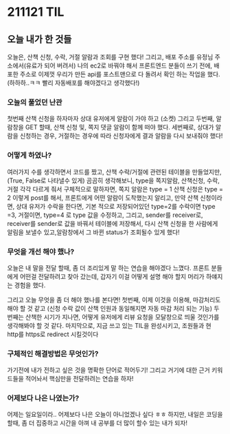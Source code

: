 # 211121 TIL

## 오늘 내가 한 것들
오늘은, 산책 신청, 수락, 거절 알람과 조회를 구현 했다!
그리고, 배포 주소를 유정님 주소에서(유료가 되어 버려서)
나의 ec2로 바꿔야 해서
프론트엔드 분들이 쓰기 전에, 
배포한 주소로 이제껏 우리가 만든 api를 포스트맨으로 다 돌려서 확인 하는 작업을 했다.(하하하..ㅋㅋ 빨리 자동배포를 해야겠다고 생각했다!)

### 오늘의 풀었던 난관
첫번째 산책 신청을 하자마자 상대 유저에게 알람이 가야 하고 (소켓)
그리고 두번째, 알람창을 GET 할때, 산책 신청 및, 쪽지 댓글 알람이 함께 떠야 했다.
세번째로, 상대가 알람을 신청하는 경우, 거절하는 경우에 따라 신청자에게 결과 알람을 다시 보내줘야 했다!

### 어떻게 하였나?
여러가지 수를 생각하면서 코드를 짰고,
산책 수락/거절에 관련된 테이블을 만들었지만,(True, False로 나타낼수 있게)
곰곰히 생각해보니,
type을 쪽지알람, 산책신청, 수락, 거절 각각 다르게 줘서 
구체적으로 말하자면,
쪽지 알람은 type = 1
산책 신청은 type = 2
이렇게 post를 해서, 프론트에게 어떤 알람이 도착했는지 알리고,
만약 산책 신청이라면, 상대 유저가 수락을 한다면,
기본 적으로 저장되어있던 type=2를
수락이면 type =3, 거절이면, type=4 로 type 값을 수정하고,
그리고, sender를 receiver로, receiver를 sender로 값을 바꿔서
테이블에 저장해서, 다시 산책 신청을 한 사람에게 알림을 보낼수 있고,알람창에서 그 바뀐 status가 조회될수 있게 했다!


### 무엇을 개선 해야 했나?
오늘은 내 말을 전달 할때, 좀 더 조리있게 말 하는 연습을 해야겠다 느꼈다.
프론트 분들에게 어떤걸 전달하려고 찾아 갔는데,
갑자기 이걸 어떻게 설명 해야 할지
머리가 하얘지는 경험을 했다.

그리고 오늘 무엇을 좀 더 해야 했나를 본다면!
첫번째, 이제 이것을 이용해, 마감처리도 해야 할 것 같고
(신청 수락 값이 산책 인원과 동일해지면 자동 마감 처리 되는 기능)
두번째는 산책한 시기가 지나면, 어떻게 유저에게 리뷰 요청을 모달창으로 띄울 것인가를 생각해봐야 할 것 같다.
마지막으로, 지금 쓰고 있는 TIL을 완성시키고, 조원들과 현 http를 https로 redirect 시킬것이다


### 구체적인 해결방법은 무엇인가?
가기전에 내가 전하고 싶은 것을 명확한 단어로 적어두기!
그리고 거기에 대한 근거 키워드들을 적어놔서
핵심만을 전달하려는 연습을 하자!


### 어제보다 나은 나였는가?
어제는 일요일이라..
어제보다 나은 오늘이 아니었겠나 싶다 ㅎㅎ
하지만, 내일은 코딩을 할때, 좀 더 집중하고 
시간을 아껴 내 공부를 더 많이 할수 있는 내가 되자!